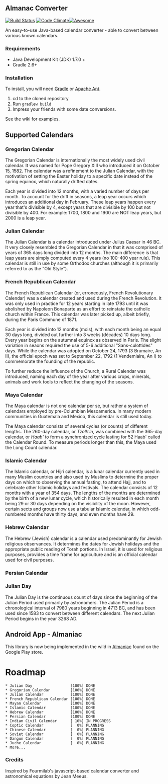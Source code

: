 Almanac Converter 
-----------------
[![Build Status](https://travis-ci.org/hypotemoose/almanac-converter.svg?branch=master)](https://travis-ci.org/Hypotemoose/almanac-converter) [![Code Climate](https://codeclimate.com/github/chrisengelsma/almanac-converter/badges/gpa.svg)](https://codeclimate.com/github/chrisengelsma/almanac-converter)[![Awesome](https://cdn.rawgit.com/sindresorhus/awesome/d7305f38d29fed78fa85652e3a63e154dd8e8829/media/badge.svg)](https://github.com/sindresorhus/awesome)

An easy-to-use Java-based calendar converter - able to convert between various known calendars.

### Requirements

* Java Development Kit (JDK) 1.7.0 +
* Gradle 2.6+

### Installation

To install, you will need [Gradle](https://gradle.org/) or [Apache Ant](http://ant.apache.org/).

1. cd to the cloned repository
2. Run ```gradlew build```
3. Impress your friends with some date conversions.

See the wiki for examples.

## Supported Calendars

### Gregorian Calendar
The Gregorian Calendar is internationally the most widely used civil calendar. It was named for Pope Gregory XIII who introduced it on October 15, 1582. The calendar was a refinement to the Julian Calendar, with the motivation of setting the Easter holiday to a specific date instead of the spring equinox, which naturally drifted dates.

Each year is divided into 12 months, with a varied number of days per month. To account for the drift in seasons, a leap year occurs which introduces an additional day in February. These leap years happen every year that's divisible by 4, except years that are divisible by 100 but not divisible by 400. For example: 1700, 1800 and 1900 are NOT leap years, but 2000 is a leap year.

### Julian Calendar
The Julian Calendar is a calendar introduced under Julius Caesar in 46 BC. It very closely resembled the Gregorian Calendar in that it was comprised of years of 365 days long divided into 12 months. The main difference is that leap years are simply computed every 4 years (no 100-400 year rule). This calendar is still in use by some Orthodox churches (although it is primarily referred to as the "Old Style").

### French Republican Calendar
The French Republican Calendar (or, erroneously, French Revolutionary Calendar) was a calendar created and used during the French Revolution. It was only used in practice for 12 years starting in late 1793 until it was abolished by Napoleon Bonaparte as an effort to reinstate the catholic church within France. This calendar was later picked up, albeit briefly, during the Paris Commune of 1871.

Each year is divided into 12 months (mois), with each month being an equal 30 days long, divided out further into 3 weeks (décades) 10 days long. Every year begins on the autumnal equinox as observed in Paris. The slight variation in seaons required the use of 5-6 additional "Sans-culottides" days. While the calendar was adopted on October 24, 1793 (3 Brumaire, An II), the official epoch was set to September 22, 1792 (1 Vendemiaire, An I) to commemorate the founding of the republic.
 
To further reduce the influence of the Church, a Rural Calendar was introduced, naming each day of the year after various crops, minerals, animals and work tools to reflect the changing of the seasons. 

### Maya Calendar
The Maya calendar is not one calendar per se, but rather a system of calendars employed by pre-Columbian Mesoamerica. In many modern communities in Guatemala and Mexico, this calendar is still used today.

The Maya calendar consists of several cycles (or counts) of different lengths. The 260-day calendar, or <em>Tzolk'in</em>, was combined with the 365-day calendar, or <em>Haab'</em> to form a synchronized cycle lasting for 52 Haab' called the Calendar Round. To measure periods longer than this, the Maya used the Long Count calendar.

### Islamic Calendar
The Islamic calendar, or Hijri calendar, is a lunar calendar currently used in many Muslim countries and also used by Muslims to determine the proper days on which to observing the annual fasting, to attend Hajj, and to celebrate other Islamic holidays and festivals. The calendar consists of 12 months with a year of 354 days. The lengths of the months are determined by the birth of a new lunar cycle, which historically resulted in each month being 29 or 30 days depending on the visibility of the moon. However, certain sects and groups now use a tabular Islamic calendar, in which odd-numbered months have thirty days, and even months have 29.

### Hebrew Calendar
The Hebrew (Jewish) calendar is a calendar used predominantly for Jewish religious observances. It determines the dates for Jewish holidays and the appropriate public reading of Torah portions. In Israel, it is used for religious purposes, provides a time frame for agriculture and is an official calendar used for civil purposes.

### Persian Calendar

### Julian Day
The Julian Day is the continuous count of days since the beginning of the Julian Period used primarily by astronomers. The Julian Period is a chronological interval of 7980 years beginning in 4713 BC, and has been used since 1583 to convert between different calendars. The next Julian Period begins in the year 3268 AD.

## Android App - Almaniac
This library is now being implemented in the wild in [Almaniac](https://play.google.com/store/apps/details?id=com.hypotemoose.almaniac) found on the Google Play store.

# Roadmap
```
* Julian Day                 [100%] DONE
* Gregorian Calendar         [100%] DONE
* Julian Calendar            [100%] DONE
* French Republican Calendar [100%] DONE
* Mayan Calendar             [100%] DONE
* Islamic Calendar           [100%] DONE
* Hebrew Calendar            [100%] DONE
* Persian Calendar           [100%] DONE
* Indian Civil Calendar      [ 10%] IN PROGRESS
* Coptic Calendar            [  0%] PLANNING
* Chinese Calendar           [  0%] PLANNING
* Soviet Calendar            [  0%] PLANNING
* Dangun Calendar            [  0%] PLANNING
* Juche Calendar             [  0%] PLANNING
* More...
```

### Credits

Inspired by Fourmilab's javascript-based calendar converter and astronomical equations by Jean Meeus.
